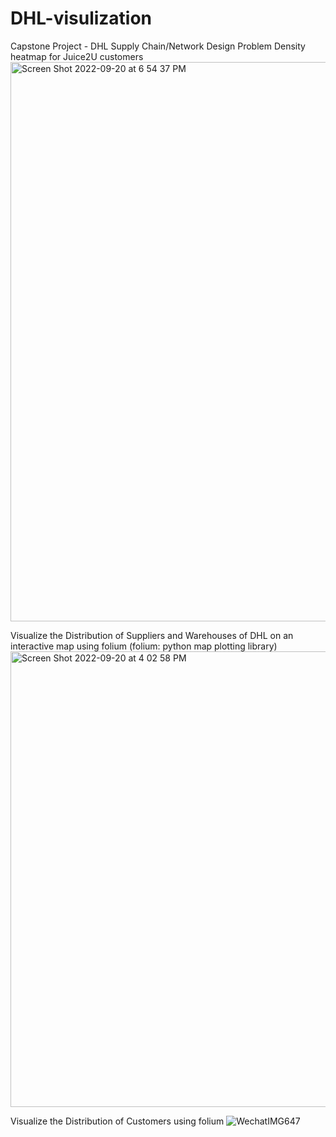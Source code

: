 # DHL-visulization
Capstone Project - DHL Supply Chain/Network Design Problem
Density heatmap for Juice2U customers
<img width="895" alt="Screen Shot 2022-09-20 at 6 54 37 PM" src="https://user-images.githubusercontent.com/91159549/191378940-ea661356-50ad-43b1-aa84-5f82ec456229.png">

Visualize the Distribution of Suppliers and Warehouses of DHL on an interactive map using folium (folium: python map plotting library) 
<img width="729" alt="Screen Shot 2022-09-20 at 4 02 58 PM" src="https://user-images.githubusercontent.com/91159549/191379054-bbb0d008-f78f-4700-a8c2-7afa9c25f84a.png">

Visualize the Distribution of Customers using folium
![WechatIMG647](https://user-images.githubusercontent.com/91159549/191379105-6e2af0e5-cb59-4025-b53f-786169b99103.jpeg)
